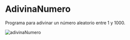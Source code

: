 # AdivinaNumero
Programa para adivinar un número aleatorio entre 1 y 1000.

![adivinaNumero](https://user-images.githubusercontent.com/74043250/193425636-5820cff7-a5bd-4c36-84c5-089cedc17369.png)

